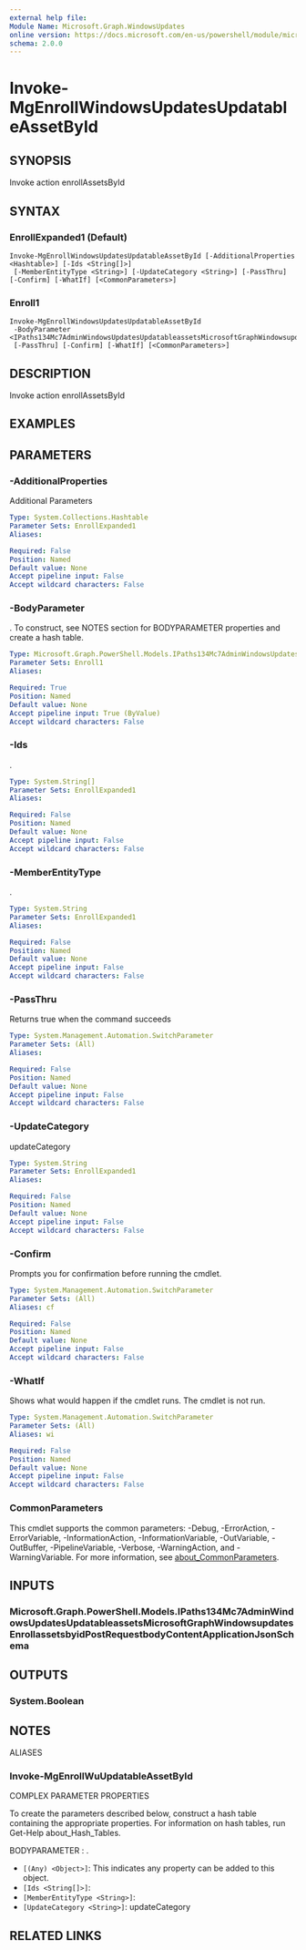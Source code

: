 ```yaml
---
external help file:
Module Name: Microsoft.Graph.WindowsUpdates
online version: https://docs.microsoft.com/en-us/powershell/module/microsoft.graph.windowsupdates/invoke-mgenrollwindowsupdatesupdatableassetbyid
schema: 2.0.0
---
```


# Invoke-MgEnrollWindowsUpdatesUpdatableAssetById

## SYNOPSIS
Invoke action enrollAssetsById

## SYNTAX

### EnrollExpanded1 (Default)
```
Invoke-MgEnrollWindowsUpdatesUpdatableAssetById [-AdditionalProperties <Hashtable>] [-Ids <String[]>]
 [-MemberEntityType <String>] [-UpdateCategory <String>] [-PassThru] [-Confirm] [-WhatIf] [<CommonParameters>]
```

### Enroll1
```
Invoke-MgEnrollWindowsUpdatesUpdatableAssetById
 -BodyParameter <IPaths134Mc7AdminWindowsUpdatesUpdatableassetsMicrosoftGraphWindowsupdatesEnrollassetsbyidPostRequestbodyContentApplicationJsonSchema>
 [-PassThru] [-Confirm] [-WhatIf] [<CommonParameters>]
```

## DESCRIPTION
Invoke action enrollAssetsById

## EXAMPLES

## PARAMETERS

### -AdditionalProperties
Additional Parameters

```yaml
Type: System.Collections.Hashtable
Parameter Sets: EnrollExpanded1
Aliases:

Required: False
Position: Named
Default value: None
Accept pipeline input: False
Accept wildcard characters: False
```

### -BodyParameter
.
To construct, see NOTES section for BODYPARAMETER properties and create a hash table.

```yaml
Type: Microsoft.Graph.PowerShell.Models.IPaths134Mc7AdminWindowsUpdatesUpdatableassetsMicrosoftGraphWindowsupdatesEnrollassetsbyidPostRequestbodyContentApplicationJsonSchema
Parameter Sets: Enroll1
Aliases:

Required: True
Position: Named
Default value: None
Accept pipeline input: True (ByValue)
Accept wildcard characters: False
```

### -Ids
.

```yaml
Type: System.String[]
Parameter Sets: EnrollExpanded1
Aliases:

Required: False
Position: Named
Default value: None
Accept pipeline input: False
Accept wildcard characters: False
```

### -MemberEntityType
.

```yaml
Type: System.String
Parameter Sets: EnrollExpanded1
Aliases:

Required: False
Position: Named
Default value: None
Accept pipeline input: False
Accept wildcard characters: False
```

### -PassThru
Returns true when the command succeeds

```yaml
Type: System.Management.Automation.SwitchParameter
Parameter Sets: (All)
Aliases:

Required: False
Position: Named
Default value: None
Accept pipeline input: False
Accept wildcard characters: False
```

### -UpdateCategory
updateCategory

```yaml
Type: System.String
Parameter Sets: EnrollExpanded1
Aliases:

Required: False
Position: Named
Default value: None
Accept pipeline input: False
Accept wildcard characters: False
```

### -Confirm
Prompts you for confirmation before running the cmdlet.

```yaml
Type: System.Management.Automation.SwitchParameter
Parameter Sets: (All)
Aliases: cf

Required: False
Position: Named
Default value: None
Accept pipeline input: False
Accept wildcard characters: False
```

### -WhatIf
Shows what would happen if the cmdlet runs.
The cmdlet is not run.

```yaml
Type: System.Management.Automation.SwitchParameter
Parameter Sets: (All)
Aliases: wi

Required: False
Position: Named
Default value: None
Accept pipeline input: False
Accept wildcard characters: False
```

### CommonParameters
This cmdlet supports the common parameters: -Debug, -ErrorAction, -ErrorVariable, -InformationAction, -InformationVariable, -OutVariable, -OutBuffer, -PipelineVariable, -Verbose, -WarningAction, and -WarningVariable. For more information, see [about_CommonParameters](http://go.microsoft.com/fwlink/?LinkID=113216).

## INPUTS

### Microsoft.Graph.PowerShell.Models.IPaths134Mc7AdminWindowsUpdatesUpdatableassetsMicrosoftGraphWindowsupdatesEnrollassetsbyidPostRequestbodyContentApplicationJsonSchema

## OUTPUTS

### System.Boolean

## NOTES

ALIASES

### Invoke-MgEnrollWuUpdatableAssetById

COMPLEX PARAMETER PROPERTIES

To create the parameters described below, construct a hash table containing the appropriate properties. For information on hash tables, run Get-Help about_Hash_Tables.


BODYPARAMETER <IPaths134Mc7AdminWindowsUpdatesUpdatableassetsMicrosoftGraphWindowsupdatesEnrollassetsbyidPostRequestbodyContentApplicationJsonSchema>: .
  - `[(Any) <Object>]`: This indicates any property can be added to this object.
  - `[Ids <String[]>]`: 
  - `[MemberEntityType <String>]`: 
  - `[UpdateCategory <String>]`: updateCategory

## RELATED LINKS

